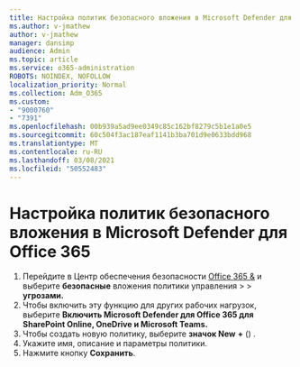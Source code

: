 ```yaml
---
title: Настройка политик безопасного вложения в Microsoft Defender для Office 365
ms.author: v-jmathew
author: v-jmathew
manager: dansimp
audience: Admin
ms.topic: article
ms.service: o365-administration
ROBOTS: NOINDEX, NOFOLLOW
localization_priority: Normal
ms.collection: Adm_O365
ms.custom:
- "9000760"
- "7391"
ms.openlocfilehash: 00b939a5ad9ee0349c85c162bf8279c5b1e1a0e5
ms.sourcegitcommit: 60c504f3ac187eaf1141b3ba701d9e0633bdd968
ms.translationtype: MT
ms.contentlocale: ru-RU
ms.lasthandoff: 03/08/2021
ms.locfileid: "50552483"
---
```

# <a name="set-up-safe-attachment-policies-in-microsoft-defender-for-office-365"></a>Настройка политик безопасного вложения в Microsoft Defender для Office 365

1. Перейдите в Центр обеспечения безопасности [Office 365 &](https://go.microsoft.com/fwlink/p/?linkid=2077143) и выберите **безопасные** вложения политики управления  >    >  **угрозами.**
2. Чтобы включить эту функцию для других рабочих нагрузок, выберите **Включить Microsoft Defender для Office 365 для SharePoint Online, OneDrive и Microsoft Teams.**
3. Чтобы создать новую политику, выберите **значок New** **+** () .
4. Укажите имя, описание и параметры политики.
5. Нажмите кнопку **Сохранить**.
